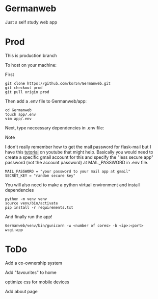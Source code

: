 # Germanweb
Just a self study web app

# Prod
This is production branch

To host on your machine:

First

```
git clone https://github.com/kor5n/Germanweb.git
git checkout prod
git pull origin prod
```

Then add a .env file to Germanweb/app:

```
cd Germanweb
touch app/.env
vim app/.env
```

Next, type neccessary dependencies in .env file:

> [!NOTE]  
> I don't really remember how to get the mail password for flask-mail but I have this [tutorial](https://www.youtube.com/watch?app=desktop&v=L7Cslucyyyo) on youtube that might help. Basically you would need to create a specific gmail account for this and specify the "less secure app" password (not the account password) at MAIL_PASSWORD in .env file.
```
MAIL_PASSWORD = "your password to your mail app at gmail"
SECRET_KEY = "random secure key"
```

You will also need to make a python virtual environment and install dependencies

```
python -m venv venv
source venv/bin/activate
pip install -r requirements.txt
```

And finally run the app!

```
Germanweb/venv/bin/gunicorn -w <number of cores> -b <ip>:<port> wsgi:app
```

# ToDo
Add a co-ownership system

Add "favourites" to home 

optimize css for mobile devices

Add about page
